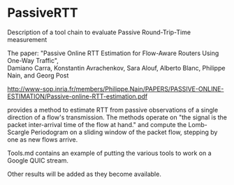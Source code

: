 # PassiveRTT
Description of a tool chain to evaluate Passive Round-Trip-Time measurement

The paper:
"Passive Online RTT Estimation
for Flow-Aware Routers Using One-Way Traffic",  
Damiano Carra, Konstantin Avrachenkov, Sara Alouf,
Alberto Blanc, Philippe Nain, and Georg Post

http://www-sop.inria.fr/members/Philippe.Nain/PAPERS/PASSIVE-ONLINE-ESTIMATION/Passive-online-RTT-estimation.pdf

provides a method to estimate RTT from passive observations of a 
single direction of a flow's transmission.  The methods operate on
"the signal is the packet inter-arrival time of the flow at hand."
and compute the Lomb-Scargle Periodogram on a sliding window of 
the packet flow, stepping by one as new flows arrive.

Tools.md contains an example of putting the various tools to work
on a Google QUIC stream.

Other results will be added as they become available.
